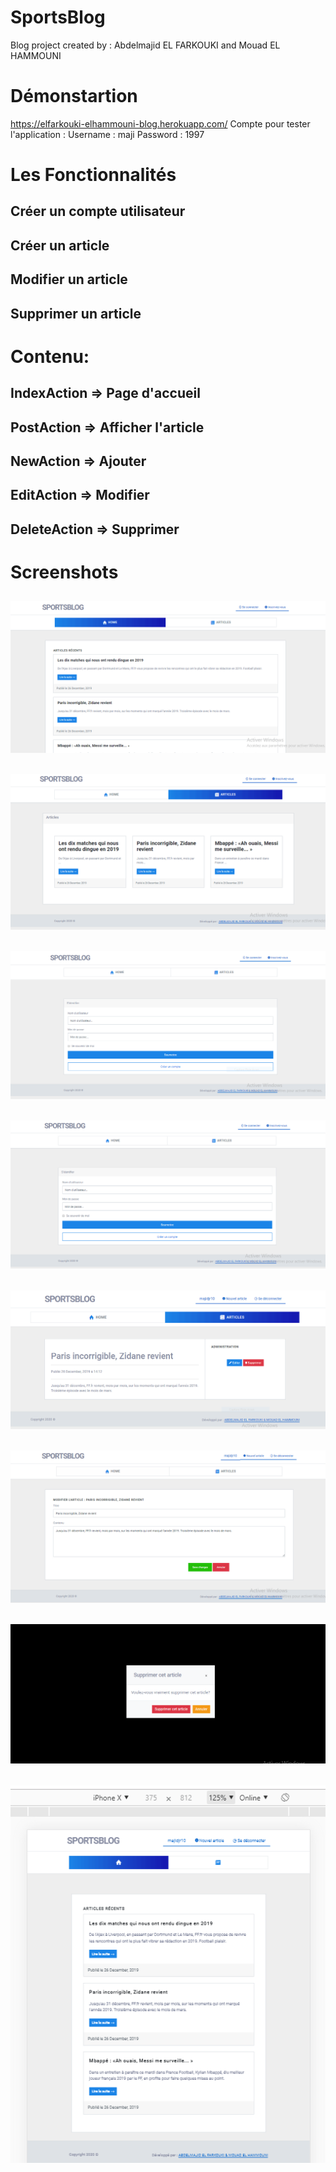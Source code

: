# SportsBlog
Blog project created by : Abdelmajid EL FARKOUKI and Mouad EL HAMMOUNI

# Démonstartion
https://elfarkouki-elhammouni-blog.herokuapp.com/
Compte pour tester l'application :
Username : maji
Password : 1997

# Les Fonctionnalités
## Créer un compte utilisateur
## Créer un article
## Modifier un article
## Supprimer un article

# Contenu:
## IndexAction => Page d'accueil
## PostAction => Afficher l'article
## NewAction => Ajouter
## EditAction => Modifier
## DeleteAction => Supprimer

# Screenshots
## ![](images/5.PNG)
## ![](images/4.PNG)
## ![](images/1.PNG)
## ![](images/2.PNG)
## ![](images/9.PNG)
## ![](images/10.PNG)
## ![](images/11.PNG)
## ![](images/12.PNG)
